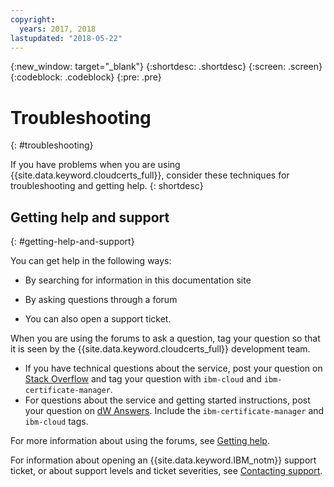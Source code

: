 ```yaml
---
copyright:
  years: 2017, 2018
lastupdated: "2018-05-22"
---
```

{:new_window: target="_blank"}
{:shortdesc: .shortdesc}
{:screen: .screen}
{:codeblock: .codeblock}
{:pre: .pre}

# Troubleshooting
{: #troubleshooting}

If you have problems when you are using {{site.data.keyword.cloudcerts_full}}, consider these techniques for troubleshooting and getting help.
{: shortdesc}

## Getting help and support
{: #getting-help-and-support}



You can get help in the following ways:
- By searching for information in this documentation site
- By asking questions through a forum

- You can also open a support ticket.

When you are using the forums to ask a question, tag your question so that it is seen by the {{site.data.keyword.cloudcerts_full}} development team.

- If you have technical questions about the service, post your question on [Stack Overflow](http://stackoverflow.com/search?q=ibm-certificate-manager+ibm-cloud) and tag your question with `ibm-cloud` and `ibm-certificate-manager`.  
- For questions about the service and getting started instructions, post your question on [dW Answers](https://developer.ibm.com/answers/search.html?f=&type=question&q=ibm-certificate-manager&q=ibm-cloud). Include the `ibm-certificate-manager` and `ibm-cloud` tags.

For more information about using the forums, see [Getting help](https://console.bluemix.net/docs/support/index.html#getting-help).

For information about opening an {{site.data.keyword.IBM_notm}} support ticket, or about support levels and ticket severities, see [Contacting support](https://console.bluemix.net/docs/support/index.html#contacting-support).
